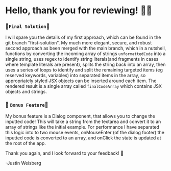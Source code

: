 # Hello, thank you for reviewing! 🌊🌊

### 🎉`Final Solution`🎉

I will spare you the details of my first approach, which can be found in the git branch "first-solution".
My much more elegant, secure, and robust second approach as been merged with the main branch, which in a
nutshell, functions by converting the incoming array of strings `unformattedCode` into a single string,
uses regex to identify string literals(and fragments in cases where template literals are present), splits
the string back into an array, then uses a series of loops to identify and split the remaining targeted items
(eg reserved keywords, variables) into separated items in the array, so appropriately styled JSX objects can
be inserted around each item. The rendered result is a single array called `finalCodeArray` which contains
JSX objects and strings.

### 🎁 `Bonus Feature`🎁

My bonus feature is a Dialog component, that allows you to change the inputted code! This will take
a string from the textarea and convert it to an array of strings like the initial example. For
performance I have separated this logic into to two mouse events, onMouseEnter (of the dialog footer)
the inputted code is converted to an array, and onClick the state is updated at the root of the app.

Thank you again, and I look forward to your feedback! 🌊

-Justin Weisberg
